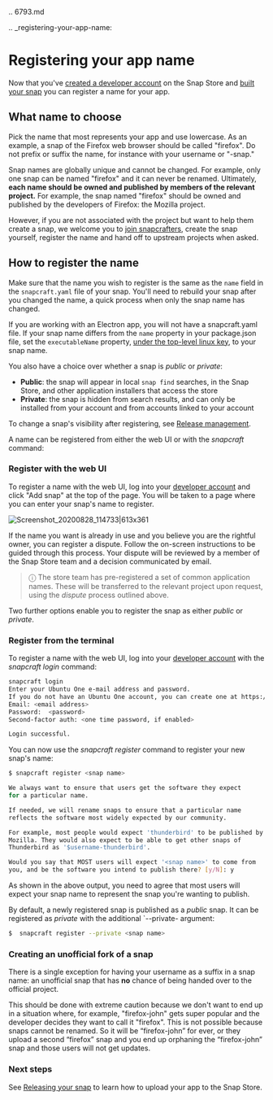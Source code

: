 .. 6793.md

.. _registering-your-app-name:

# Registering your app name

Now that you've [created a developer account](create-a-developer-account.md) on the Snap Store and [built your snap](building-the-snap.md) you can register a name for your app.

## What name to choose

Pick the name that most represents your app and use lowercase. As an example, a snap of the Firefox web browser should be called "firefox". Do not prefix or suffix the name, for instance with your username or "-snap."

Snap names are globally unique and cannot be changed. For example, only one snap can be named "firefox" and it can never be renamed. Ultimately, **each name should be owned and published by members of the relevant project.** For example, the snap named "firefox" should be owned and published by the developers of Firefox: the Mozilla project.

However, if you are not associated with the project but want to help them create a snap, we welcome you to [join snapcrafters](join-snapcrafters.md), create the snap yourself, register the name and hand off to upstream projects when asked.

## How to register the name

Make sure that the name you wish to register is the same as the `name` field in the `snapcraft.yaml` file of your snap. You'll need to rebuild your snap after you changed the name, a quick process when only the snap name has changed.

If you are working with an Electron app, you will not have a snapcraft.yaml file. If your snap name differs from the `name` property in your package.json file, set the `executableName` property, [under the top-level linux key](https://www.electron.build/configuration/linux), to your snap name.

You also have a choice over whether a snap is _public_ or _private_:
- **Public**: the snap will appear in local `snap find` searches, in the Snap Store, and other application installers that access the store
- **Private**: the snap is hidden from search results, and can only be installed from your account and from accounts linked to your account

To change a snap's visibility after registering, see [Release management](https://snapcraft.io/docs/release-management#heading--private-snaps).

A name can be registered from either the web UI or with the _snapcraft_ command:

### Register with the web UI

To register a name with the web UI, log into your [developer account](https://snapcraft.io/account) and click "Add snap" at the top of the page. You will be taken to a page where you can enter your snap's name to register.

![Screenshot_20200828_114733|613x361](https://forum-snapcraft-io.s3.dualstack.us-east-1.amazonaws.com/original/2X/b/b1f74bd8422bf8196cd3b334eafd173350ad432d.png)

If the name you want is already in use and you believe you are the rightful owner, you can register a dispute. Follow the on-screen instructions to be guided through this process. Your dispute will be reviewed by a member of the Snap Store team and a decision communicated by email.

> ⓘ  The store team has pre-registered a set of common application names. These will be transferred to the relevant project upon request, using the *dispute* process outlined above.

Two further options enable you to register the snap as either _public_ or _private_.

### Register from the terminal

To register a name with the web UI, log into your [developer account](https://snapcraft.io/account) with the _snapcraft login_ command:

```bash
snapcraft login
Enter your Ubuntu One e-mail address and password.
If you do not have an Ubuntu One account, you can create one at https://snapcraft.io/account
Email: <email address>
Password:  <password>
Second-factor auth: <one time password, if enabled>

Login successful.
```

You can now use the _snapcraft register_ command to register your new snap's name:

```bash
$ snapcraft register <snap name>

We always want to ensure that users get the software they expect
for a particular name.

If needed, we will rename snaps to ensure that a particular name
reflects the software most widely expected by our community.

For example, most people would expect 'thunderbird' to be published by
Mozilla. They would also expect to be able to get other snaps of
Thunderbird as '$username-thunderbird'.

Would you say that MOST users will expect '<snap name>' to come from
you, and be the software you intend to publish there? [y/N]: y
```

As shown in the above output, you need to agree that most users will expect your snap name to represent the snap you're wanting to publish.

By default, a newly registered snap is published as a _public_ snap. It can be registered as _private_ with the additional `--private- argument:

```bash
$  snapcraft register --private <snap name>
```


### Creating an unofficial fork of a snap

There is a single exception for having your username as a suffix in a snap name: an unofficial snap that has **no** chance of being handed over to the official project.

This should be done with extreme caution because we don't want to end up in a situation where, for example, "firefox-john" gets super popular and the developer decides they want to call it "firefox". This is not possible because snaps cannot be renamed. So it will be “firefox-john” for ever, or they upload a second “firefox” snap and you end up orphaning the “firefox-john” snap and those users will not get updates.

### Next steps

See  [Releasing your snap](releasing-your-app.md)  to learn how to upload your app to the Snap Store.